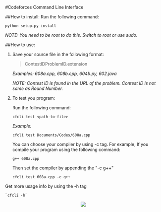 #Codeforces Command Line Interface

##How to install:
Run the following command:

  `python setup.py install`

 *NOTE: You need to be root to do this. Switch to root or use sudo.*

##How to use:
1. Save your source file in the following format:

    >ContestIDProblemID.extension

    *Examples: 608a.cpp, 608b.cpp, 604b.py, 602.java*


    *NOTE: Contest ID is found in the URL of the problem. Contest ID is not same as Round Number.*

2. To test you program:

    Run the following command:

      `cfcli test <path-to-file>`

   *Example:*

      `cfcli test Documents/Codes/608a.cpp`

    You can choose your compiler by using -c tag. For example, If you compile your program using the following command:

      `g++ 608a.cpp`

    Then set the compiler by appending the "-c g++"

      `cfcli test 608a.cpp -c g++`

Get more usage info by using the -h tag

    `cfcli -h`

<p align="center">
<img src="http://i67.tinypic.com/2liu3w9.jpg"/>
</p>
